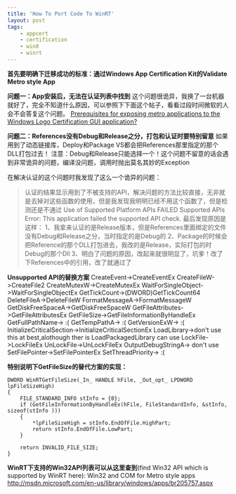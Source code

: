 ```yaml
---
title: 'How To Port Code To WinRT'
layout: post
tags:
    - appcert
    - certification
    - win8
    - winrt
---
```


**首先要明确下迁移成功的标准：通过Windows App Certification Kit的Validate Metro style App**

**问题一：App安装后，无法在认证列表中找到**
这个问题很诡异，我换了一台机器就好了，完全不知道什么原因，可以参照下下面这个帖子，看看过段时间微软的人会不会答复这个问题。
[Prerequisites for exposing metro applications to the Windows Logo Certification GUI application? ](http://social.msdn.microsoft.com/Forums/en-US/toolsforwinapps/thread/32ea893d-2e34-44f9-973f-5c3819141a7a)

**问题二：References没有Debug和Release之分，打包和认证时要特别留意**
如果用到了动态链接库，Deploy和Package VS都会把References那里指定的那个DLL打包过去！
注意：Debug和Release只能选择一个！这个问题不留意的话会遇到非常诡异的问题，编译没问题，调用时抛出莫名其妙的Exception

在解决认证的这个问题时我发现了这么一个诡异的问题：
> 认证的结果显示用到了不被支持的API，解决问题的方法比较直接，无非就是去掉对这些函数的使用，但是我发现我明明已经不用这个函数了，但是检测还是不通过
> Use of Supported Platform APIs 
> FAILED Supported APIs
> Error: This application failed the supported API check.
最后发现原因是这样：
1、我拿来认证的是Release版本，但是References里面绑定的文件没有Debug和Release之分，当时指定的是Debug的
2、Package的时候会把Reference的那个DLL打包进去，我改的是Release，实际打包的时Debug的那个Dll
3、明白了问题的原因，改起来就很明显了，坑爹！改了下References中的引用，改了就通过了

 **Unsupported API的替换方案**
CreateEvent->CreateEventEx
CreateFileW->CreateFile2
CreateMutexW->CreateMutexEx
WaitForSingleObject->WaitForSingleObjectEx
GetTickCount->(DWORD)GetTickCount64
DeleteFileA->DeleteFileW
FormatMessageA->FormatMessageW
GetDiskFreeSpaceA->GetDiskFreeSpaceW
GetFileAttributes->GetFileAttributesEx
GetFileSize->GetFileInformationByHandleEx
GetFullPathName-> :(
GetTempPathA-> :(
GetVersionExW-> :(
InitializeCriticalSection->InitializeCriticalSectionEx
LoadLibrary->don't use this at best,alothough ther is LoadPackagedLibrary can use
LockFile->LockFileEx
UnLockFile->UnLockFileEx
OutputDebugStringA-> don't use
SetFilePointer->SetFilePointerEx
SetThreadPriority-> :(

**特别说明下GetFileSize的替代方案的实现：**

    DWORD WinRTGetFileSize(_In_ HANDLE hFile, _Out_opt_ LPDWORD lpFileSizeHigh)
    {
    	FILE_STANDARD_INFO stInfo = {0};
    	if (GetFileInformationByHandleEx(hFile, FileStandardInfo, &stInfo, sizeof(stInfo )))
    	{
    		*lpFileSizeHigh = stInfo.EndOfFile.HighPart;
    		return stInfo.EndOfFile.LowPart;
    	}
    
    	return INVALID_FILE_SIZE;
    }



**WinRT下支持的Win32API列表可以从这里查到**(find Win32 API which is supported by WinRT here):
Win32 and COM for Metro style apps
<http://msdn.microsoft.com/en-us/library/windows/apps/br205757.aspx>  